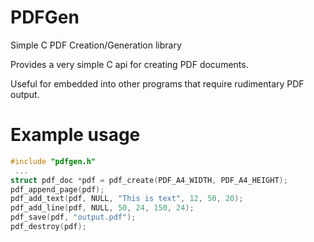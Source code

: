PDFGen
======

Simple C PDF Creation/Generation library

Provides a very simple C api for creating PDF documents.

Useful for embedded into other programs that require rudimentary PDF output.

Example usage
=============
```c
#include "pdfgen.h"
 ...
struct pdf_doc *pdf = pdf_create(PDF_A4_WIDTH, PDF_A4_HEIGHT);
pdf_append_page(pdf);
pdf_add_text(pdf, NULL, "This is text", 12, 50, 20);
pdf_add_line(pdf, NULL, 50, 24, 150, 24);
pdf_save(pdf, "output.pdf");
pdf_destroy(pdf);
```
